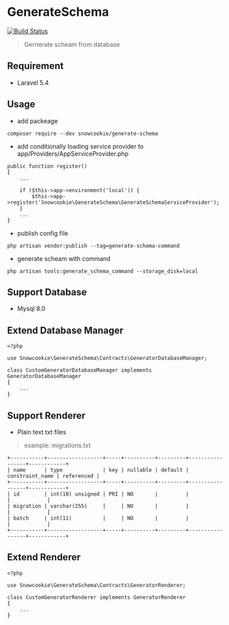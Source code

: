 # GenerateSchema

[![Build Status](https://drone.snowcookie.moe/api/badges/snowshana/GenerateSchema/status.svg?ref=refs/heads/2.x)](https://drone.snowcookie.moe/snowshana/GenerateSchema)

> Gernerate scheam from database

## Requirement
- Laravel 5.4

## Usage

- add packeage
```
composer require --dev snowcookie/generate-schema
```

- add conditionally loading service provider to app/Providers/AppServiceProvider.php
``` 
public function register()
{
    ...

    if ($this->app->environment('local')) {
        $this->app->register('Snowcookie\GenerateSchema\GenerateSchemaServiceProvider');
    }
    ...
}
```

- publish config file
```
php artisan vendor:publish --tag=generate-schema-command
```

- generate scheam with command
```
php artisan tools:generate_schema_command --storage_disk=local
```

## Support Database

- Mysql 8.0

## Extend Database Manager

```
<?php

use Snowcookie\GenerateSchema\Contracts\GeneratorDatabaseManager;

class CustomGeneratorDatabaseManager implements GeneratorDatabaseManager
{
    ...
}

```

## Support Renderer

- Plain text txt files

> example: migrations.txt

```
+-----------+------------------+-----+----------+---------+-----------------+------------+
| name      | type             | key | nullable | default | constraint_name | referenced |
+-----------+------------------+-----+----------+---------+-----------------+------------+
| id        | int(10) unsigned | PRI | NO       |         |                 |            |
| migration | varchar(255)     |     | NO       |         |                 |            |
| batch     | int(11)          |     | NO       |         |                 |            |
+-----------+------------------+-----+----------+---------+-----------------+------------+
```

## Extend Renderer

```
<?php

use Snowcookie\GenerateSchema\Contracts\GeneratorRenderer;

class CustomGeneratorRenderer implements GeneratorRenderer
{
    ...
}

```
